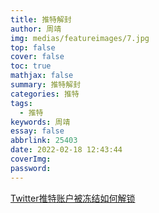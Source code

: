 ```yaml
---
title: 推特解封
author: 周靖
img: medias/featureimages/7.jpg
top: false
cover: false
toc: true
mathjax: false
summary: 推特解封
categories: 推特
tags:
  - 推特
keywords: 周靖
essay: false
abbrlink: 25403
date: 2022-02-18 12:43:44
coverImg:
password:
---
```


[Twitter推特账户被冻结如何解锁](https://zhuanlan.zhihu.com/p/146923369)
